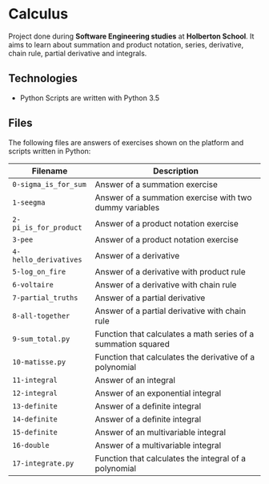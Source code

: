 # Calculus

Project done during **Software Engineering studies** at **Holberton School**. It aims to learn about summation and product notation, series, derivative, chain rule, partial derivative and integrals.

## Technologies
* Python Scripts are written with Python 3.5

## Files
The following files are answers of exercises shown on the platform and scripts written in Python:

| Filename | Description |
| -------- | ----------- |
| `0-sigma_is_for_sum` | Answer of a summation exercise |
| `1-seegma` | Answer of a summation exercise with two dummy variables |
| `2-pi_is_for_product` | Answer of a product notation exercise |
| `3-pee` | Answer of a product notation exercise |
| `4-hello_derivatives` | Answer of a derivative |
| `5-log_on_fire` | Answer of a derivative with product rule |
| `6-voltaire` | Answer of a derivative with chain rule |
| `7-partial_truths` | Answer of a partial derivative |
| `8-all-together` | Answer of a partial derivative with chain rule |
| `9-sum_total.py` | Function that calculates a math series of a summation squared |
| `10-matisse.py` | Function that calculates the derivative of a polynomial |
| `11-integral` | Answer of an integral |
| `12-integral` | Answer of an exponential integral |
| `13-definite` | Answer of a definite integral |
| `14-definite` | Answer of a definite integral |
| `15-definite` | Answer of an multivariable integral |
| `16-double` | Answer of a multivariable integral |
| `17-integrate.py` | Function that calculates the integral of a polynomial |
